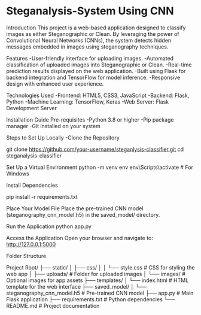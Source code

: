 # Steganalysis-System Using CNN
Introduction
This project is a web-based application designed to classify images as either Steganographic or Clean. By leveraging the power of Convolutional Neural Networks (CNNs), the system detects hidden messages embedded in images using steganography techniques.

Features
-User-friendly interface for uploading images.
-Automated classification of uploaded images into Steganographic or Clean.
-Real-time prediction results displayed on the web application.
-Built using Flask for backend integration and TensorFlow for model inference.
-Responsive design with enhanced user experience.


Technologies Used
-Frontend: HTML5, CSS3, JavaScript
-Backend: Flask, Python
-Machine Learning: TensorFlow, Keras
-Web Server: Flask Development Server


Installation Guide
Pre-requisites
-Python 3.8 or higher
-Pip package manager
-Git installed on your system


Steps to Set Up Locally
-Clone the Repository

git clone https://github.com/your-username/steganlysis-classifier.git
cd steganalysis-classifier

Set Up a Virtual Environment
python -m venv env
env\Scripts\activate      # For Windows

Install Dependencies

pip install -r requirements.txt

Place Your Model File
Place the pre-trained CNN model (steganography_cnn_model.h5) in the saved_model/ directory.

Run the Application
python app.py

Access the Application
Open your browser and navigate to: http://127.0.0.1:5000


Folder Structure

Project Root/ ├── static/ │ ├── css/ │ │ └── style.css # CSS for styling the web app │ ├── uploads/ # Folder for uploaded images │ └── images/ # Optional images for app assets ├── templates/ │ └── index.html # HTML template for the web interface ├── saved_model/ │ └── steganography_cnn_model.h5 # Pre-trained CNN model ├── app.py # Main Flask application ├── requirements.txt # Python dependencies └── README.md # Project documentation
